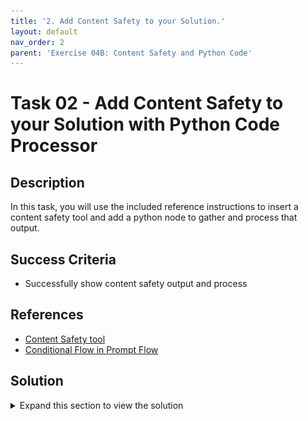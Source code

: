 ```yaml
---
title: '2. Add Content Safety to your Solution.'
layout: default
nav_order: 2
parent: 'Exercise 04B: Content Safety and Python Code'
---
```


# Task 02 - Add Content Safety to your Solution with Python Code Processor

## Description

In this task, you will use the included reference instructions to insert a content safety tool and add a python node to gather and process that output.

## Success Criteria

* Successfully show content safety output and process

## References

* [Content Safety tool](https://learn.microsoft.com/en-us/azure/machine-learning/prompt-flow/tools-reference/content-safety-text-tool)
* [Conditional Flow in Prompt Flow](https://github.com/microsoft/promptflow/tree/main/examples/flows/standard/conditional-flow-for-if-else)

## Solution

<details markdown="block">
<summary>Expand this section to view the solution</summary>

##### 1) Add Content Safety to your Solution

Create a basic **flow** from scratch (a simple Joke flow will be constructed).  
   
Make the following adjustments to the flow as per the instructions below:  
   
1. Insert a [Content Safety tool](https://learn.microsoft.com/en-us/azure/machine-learning/prompt-flow/tools-reference/content-safety-text-tool) node between the input and the language model (LLM). 
   1. We already created the Content Safety resource in the Azure Portal in the setup phase of Lab1
   2. Now it is time to create a connection to it in the Prompt Flow. On the left side click on **Settings**  and then click on **+ New connection** under **Connected resources**
   ![New Connection](images/lab4grab13.png)
   3. Add the connection to the `Azure AI Content Safety` resource
   ![Add Connection](images/lab4grab14.png)
   4. Choose the resource you created earlier in Lab 1 for Content Safety and click **Add connection**, then close the dialog.
   ![Choose Resource](images/lab4grab15.png)
2. Go back to your flow and add the Content Safety node
   1. Click on `Start Compute session`
   2. Click on `More tools` and choose `Content Safety (Text Analyse)`
   ![Content Safety](images/lab4grab16.png)
   3. enter the name `JokeContentSafety` and click add
   ![Content Safety name](images/lab4grab17.png)
   4. This is how the graph should look like at this time
   ![Content Safety Graph](images/lab4grab18.png)
   5. Connect the text property to the `{inputs.question}` node
   ![Connect Text](images/lab4grab19.png)
   6. Connect the `connection` property to the `Azure AI Content Safety` connection name you created earlier.
   ![Connect Connection](images/lab4grab20.png)
   7. In the Chat flow, set the input of the question to the newly created `JokeContentSafety` node
   ![Set Input](images/lab4grab21.png)
   8. Set the connection of the `Chat` node to our Azure OpenAI Connection with the deployment name, temperature and max_tokens.
    ![Set Connection](images/lab4grab22.png)
   9.  Now you can test the flow and see the output of the Content Safety tool
   
</details>
